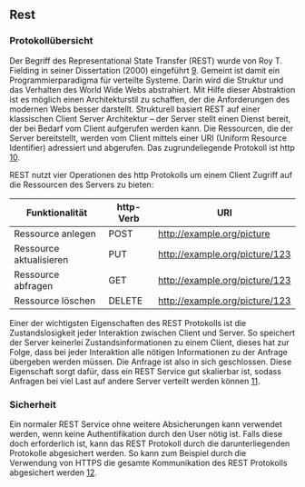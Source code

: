 ## Rest
### Protokollübersicht
Der Begriff des Representational State Transfer (REST) wurde von Roy T. Fielding in seiner Dissertation (2000) eingeführt [9](Quellen.md). Gemeint ist damit ein Programmierparadigma für verteilte Systeme. Darin wird die Struktur und das Verhalten des World Wide Webs abstrahiert. Mit Hilfe dieser Abstraktion ist es möglich einen Architekturstil zu schaffen, der die Anforderungen des modernen Webs besser darstellt. Strukturell basiert REST auf einer klassischen Client Server Architektur – der Server stellt einen Dienst bereit, der bei Bedarf vom Client aufgerufen werden kann. Die Ressourcen, die der Server bereitstellt, werden vom Client mittels einer URI (Uniform Resource Identifier) adressiert und abgerufen. Das zugrundeliegende Protokoll ist http [10](Quellen.md).

REST nutzt vier Operationen des http Protokolls um einem Client Zugriff auf die Ressourcen des Servers zu bieten: 

| Funktionalität | http-Verb | URI |
| ------------- | ------------- | ------------- |
| Ressource anlegen | POST | http://example.org/picture |
| Ressource aktualisieren | PUT | http://example.org/picture/123 |
| Ressource abfragen | GET | http://example.org/picture/123 |
| Ressource löschen | DELETE | http://example.org/picture/123 |

Einer der wichtigsten Eigenschaften des REST Protokolls ist die Zustandslosigkeit jeder Interaktion zwischen Client und Server. So speichert der Server keinerlei Zustandsinformationen zu einem Client, dieses hat zur Folge, dass bei jeder Interaktion alle nötigen Informationen zu der Anfrage übergeben werden müssen. Die Anfrage ist also in sich geschlossen. Diese Eigenschaft sorgt dafür, dass ein REST Service gut skalierbar ist, sodass Anfragen bei viel Last auf andere Server verteilt werden können [11](Quellen.md).
### Sicherheit
Ein normaler REST Service ohne weitere Absicherungen kann verwendet werden, wenn keine Authentifikation durch den User nötig ist. Falls diese doch erforderlich ist, kann das REST Protokoll durch die darunterliegenden Protokolle abgesichert werden. So kann zum Beispiel durch die Verwendung von HTTPS die gesamte Kommunikation des REST Protokolls abgesichert werden [12](Quellen.md).
